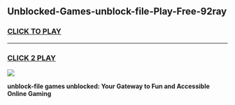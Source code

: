 
## Unblocked-Games-unblock-file-Play-Free-92ray
<h3>
<a href="https://premium76.site?title=unblock-file&ref=18A1">CLICK TO PLAY</a></h3>
<hr>

<h3>
<a href="https://premium76.site?title=unblock-file&ref=18A1">CLICK 2 PLAY</a>
  
</h3>

<a href="https://premium76.site?title=unblock-file&ref=18A1"><img src="https://clearcache.store/games.png"></a>


**unblock-file games unblocked: Your Gateway to Fun and Accessible Online Gaming**
